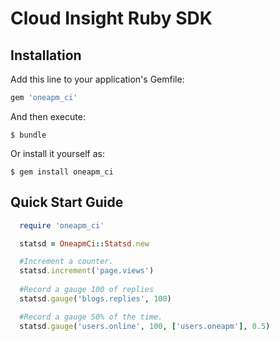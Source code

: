 # Cloud Insight Ruby SDK

## Installation

Add this line to your application's Gemfile:

```ruby
gem 'oneapm_ci'
```

And then execute:

    $ bundle

Or install it yourself as:

    $ gem install oneapm_ci


## Quick Start Guide

```ruby
  require 'oneapm_ci'

  statsd = OneapmCi::Statsd.new

  #Increment a counter.
  statsd.increment('page.views')
  
  #Record a gauge 100 of replies
  statsd.gauge('blogs.replies', 100)

  #Record a gauge 50% of the time.
  statsd.gauge('users.online', 100, ['users.oneapm'], 0.5)
```